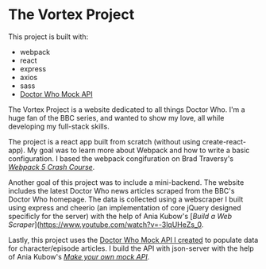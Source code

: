 # The Vortex Project

This project is built with:

- webpack
- react
- express
- axios
- sass
- [Doctor Who Mock API](https://github.com/Alliemack77/Dr-Who-API)

The Vortex Project is a website dedicated to all things Doctor Who. I'm a huge fan of the BBC series, and wanted to show my love, all while developing my full-stack skills. 

The project is a react app built from scratch (without using create-react-app). My goal was to learn more about Webpack and how to write a basic configuration. I based the webpack congifuration on Brad Traversy's [*Webpack 5 Crash Course*](https://www.youtube.com/watch?v=IZGNcSuwBZs). 

Another goal of this project was to include a mini-backend. The website includes the latest Doctor Who news articles scraped from the BBC's Doctor Who homepage. The data is collected using a webscraper I built using express and cheerio (an implementation of core jQuery designed specificly for the server) with the help of Ania Kubow's [*Build a Web Scraper*](https://www.youtube.com/watch?v=-3lqUHeZs_0. 

Lastly, this project uses the [Doctor Who Mock API I created](https://github.com/Alliemack77/Dr-Who-API) to populate data for character/episode articles. I build the API with json-server with the help of Ania Kubow's [*Make your own mock API*](https://www.youtube.com/watch?v=FLnxgSZ0DG4). 






